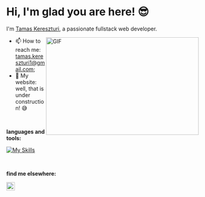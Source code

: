 # Hi, I'm glad you are here! 😎

I'm [Tamas Kereszturi](https://https://www.linkedin.com/in/tamaskereszturi/), a passionate fullstack web developer.

  <img align="right" alt="GIF" src="https://github.com/abhisheknaiidu/abhisheknaiidu/blob/master/code.gif?raw=true" width="400" height="256" />
  
- 📫 How to reach me: [tamas.kereszturi1@gmail.com](mailto:tamas.kereszturi1@gmail.com);
- 🔗 My website: well, that is under construction! :sweat_smile:
 
 <br>

**languages and tools:**  

[![My Skills](https://skillicons.dev/icons?i=js,html,css,react,bootstrap,sqlite,py,django,flask,git,github,c,arduino,vscode&perline=7)](https://skillicons.dev)

<br>


**find me elsewhere:**

<a href="https://www.linkedin.com/in/tamaskereszturi/">
  <img align="left" alt="Abhishek's LinkedIN" width="22px" src="https://raw.githubusercontent.com/peterthehan/peterthehan/master/assets/linkedin.svg" />
</a>
